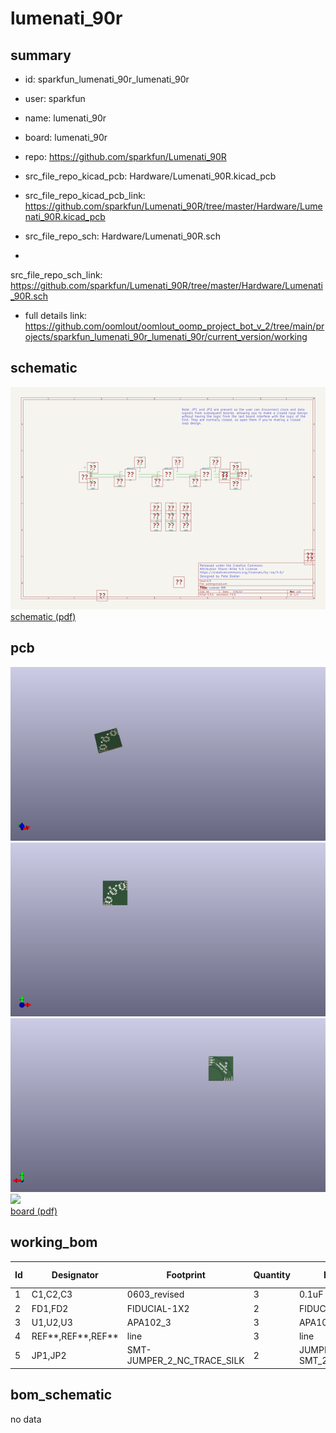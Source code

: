 # lumenati_90r
 
## summary 
* id: sparkfun_lumenati_90r_lumenati_90r
* user: sparkfun
* name: lumenati_90r
* board: lumenati_90r
* repo: https://github.com/sparkfun/Lumenati_90R
* src_file_repo_kicad_pcb: Hardware/Lumenati_90R.kicad_pcb
* src_file_repo_kicad_pcb_link: https://github.com/sparkfun/Lumenati_90R/tree/master/Hardware/Lumenati_90R.kicad_pcb


* src_file_repo_sch: Hardware/Lumenati_90R.sch
*
 src_file_repo_sch_link: https://github.com/sparkfun/Lumenati_90R/tree/master/Hardware/Lumenati_90R.sch
* full details link: https://github.com/oomlout/oomlout_oomp_project_bot_v_2/tree/main/projects/sparkfun_lumenati_90r_lumenati_90r/current_version/working  

## schematic  
![](working_schematic_600.png)  
[schematic (pdf)](working_schematic.pdf)  

## pcb  
![](working_3d_600.png) 
![](working_3d_front_600.png)  
![](working_3d_back_600.png)  
![](working_600.png)  
[board (pdf)](working.pdf)  

## working_bom
| Id | Designator | Footprint | Quantity | Designation | Supplier and ref |  | None | 
| --- | --- | --- | --- | --- | --- | --- | --- | 
| 1 | C1,C2,C3 | 0603_revised | 3 | 0.1uF |  |  | [''] | 
| 2 | FD1,FD2 | FIDUCIAL-1X2 | 2 | FIDUCIAL1X2 |  |  | [''] | 
| 3 | U1,U2,U3 | APA102_3 | 3 | APA102 |  |  | [''] | 
| 4 | REF**,REF**,REF** | line | 3 | line |  |  | [''] | 
| 5 | JP1,JP2 | SMT-JUMPER_2_NC_TRACE_SILK | 2 | JUMPER-SMT_2_NC_TRACE_SILK |  |  | [''] | 


## bom_schematic
no data


